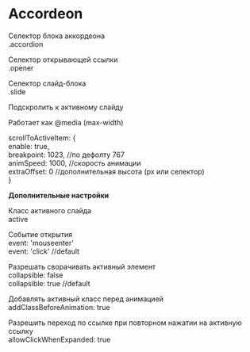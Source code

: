 # Accordeon

Селектор блока аккордеона<br>
.accordion<br>

Селектор открывающей ссылки<br>
.opener<br>

Селектор слайд-блока<br>
.slide<br>

Подскролить к активному слайду<br>

Работает как @media (max-width)<br>

scrollToActiveItem: {<br>
  enable: true,<br>
  breakpoint: 1023, //по дефолту 767<br>
  animSpeed: 1000,  //скорость анимации<br>
  extraOffset: 0    //дополнительная высота (px или селектор)<br>
}

<strong>Дополнительные настройки</strong><br>

Класс активного слайда<br>
active<br>

Событие открытия<br>
event: 'mouseenter'<br>
event: 'click' //default<br>

Разрешать сворачивать активный элемент<br>
collapsible: false<br>
collapsible: true //default<br>

Добавлять активный класс перед анимацией<br>
addClassBeforeAnimation: true<br>

Разрешить переход по ссылке при повторном нажатии на активную ссылку<br>
allowClickWhenExpanded: true
